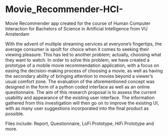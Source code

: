 # Movie_Recommender-HCI-
Movie Recommender app created for the course of Human Computer Interaction for Bachelors of Science in Artificial Intelligence from VU Amsterdam

With the advent of multiple streaming services at everyone’s fingertips, the average
consumer is spoilt for choice when it comes to seeking their viewing pleasure. This has led to
another problem; actually, choosing what they want to watch. In order to solve this
problem, we have created a prototype of a mobile movie recommendation application, with
a focus on easing the decision-making process of choosing a movie, as well as having the
secondary ability of bringing attention to movies beyond a viewer’s usual comfort zone. The
evaluation of the aforementioned concept was designed in the form of a python coded
interface as well as an online questionnaire. The aim of this research proposal is to assess
the current usability and appearance of the existing user interface. The information gathered
from this investigation will then go on to improve the existing UI, with as many user
suggestions incorporated into the final product as possible.

Files include: Report, Questionnaire, LoFi Prototype, HiFi Prototype and more.
